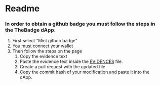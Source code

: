 # Readme
### In order to obtain a github badge you must follow the steps in the TheBadge dApp.

1) First select "Mint github badge"
2) You must connect your wallet
3) Then follow the steps on the page
   1) Copy the evidence text
   2) Paste the evidence text inside the [EVIDENCES](EVIDENCES.md) file. 
   3) Create a pull request with the updated file
   4) Copy the commit hash of your modification and paste it into the dApp.
